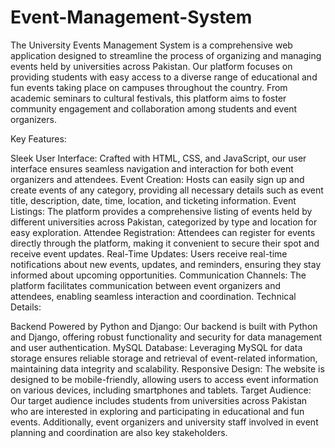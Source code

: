 # Event-Management-System
The University Events Management System is a comprehensive web application designed to streamline the process of organizing and managing events held by universities across Pakistan. Our platform focuses on providing students with easy access to a diverse range of educational and fun events taking place on campuses throughout the country. From academic seminars to cultural festivals, this platform aims to foster community engagement and collaboration among students and event organizers.

Key Features:

Sleek User Interface: Crafted with HTML, CSS, and JavaScript, our user interface ensures seamless navigation and interaction for both event organizers and attendees.
Event Creation: Hosts can easily sign up and create events of any category, providing all necessary details such as event title, description, date, time, location, and ticketing information.
Event Listings: The platform provides a comprehensive listing of events held by different universities across Pakistan, categorized by type and location for easy exploration.
Attendee Registration: Attendees can register for events directly through the platform, making it convenient to secure their spot and receive event updates.
Real-Time Updates: Users receive real-time notifications about new events, updates, and reminders, ensuring they stay informed about upcoming opportunities.
Communication Channels: The platform facilitates communication between event organizers and attendees, enabling seamless interaction and coordination.
Technical Details:

Backend Powered by Python and Django: Our backend is built with Python and Django, offering robust functionality and security for data management and user authentication.
MySQL Database: Leveraging MySQL for data storage ensures reliable storage and retrieval of event-related information, maintaining data integrity and scalability.
Responsive Design: The website is designed to be mobile-friendly, allowing users to access event information on various devices, including smartphones and tablets.
Target Audience:
Our target audience includes students from universities across Pakistan who are interested in exploring and participating in educational and fun events.
Additionally, event organizers and university staff involved in event planning and coordination are also key stakeholders.
